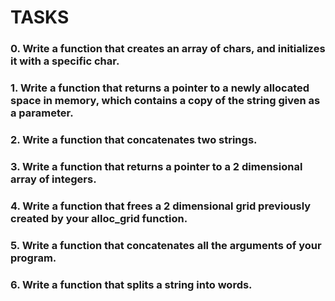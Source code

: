 # TASKS

### 0. Write a function that creates an array of chars, and initializes it with a specific char.

### 1. Write a function that returns a pointer to a newly allocated space in memory, which contains a copy of the string given as a parameter.

### 2. Write a function that concatenates two strings.

### 3. Write a function that returns a pointer to a 2 dimensional array of integers.

### 4. Write a function that frees a 2 dimensional grid previously created by your alloc_grid function.

### 5. Write a function that concatenates all the arguments of your program.

### 6. Write a function that splits a string into words.
